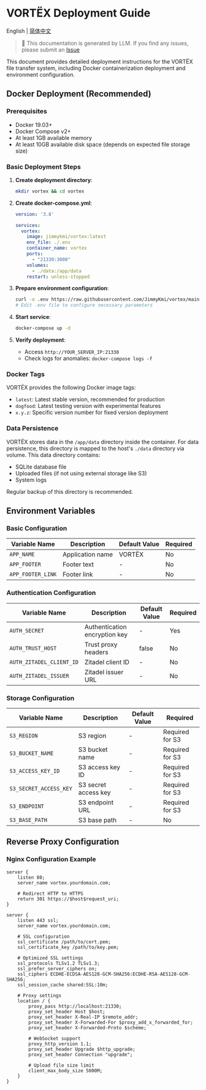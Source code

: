 # VORTËX Deployment Guide

English | [简体中文](DEPLOYMENT.md)

> 📝 This documentation is generated by LLM. If you find any issues, please submit an [Issue](https://github.com/JimmyKmi/vortex/issues)

This document provides detailed deployment instructions for the VORTËX file transfer system, including Docker containerization deployment and environment configuration.

## Docker Deployment (Recommended)

### Prerequisites

- Docker 19.03+ 
- Docker Compose v2+
- At least 1GB available memory
- At least 10GB available disk space (depends on expected file storage size)

### Basic Deployment Steps

1. **Create deployment directory**:
   ```bash
   mkdir vortex && cd vortex
   ```

2. **Create docker-compose.yml**:
   ```yaml
   version: '3.8'
   
   services:
     vortex:
       image: jimmykmi/vortex:latest
       env_file: ./.env
       container_name: vortex
       ports:
         - "21330:3000"
       volumes:
         - ./data:/app/data
       restart: unless-stopped
   ```

3. **Prepare environment configuration**:
   ```bash
   curl -o .env https://raw.githubusercontent.com/JimmyKmi/vortex/main/.env.example
   # Edit .env file to configure necessary parameters
   ```

4. **Start service**:
   ```bash
   docker-compose up -d
   ```

5. **Verify deployment**:
   - Access `http://YOUR_SERVER_IP:21330`
   - Check logs for anomalies: `docker-compose logs -f`

### Docker Tags

VORTËX provides the following Docker image tags:

- `latest`: Latest stable version, recommended for production
- `dogfood`: Latest testing version with experimental features
- `x.y.z`: Specific version number for fixed version deployment

### Data Persistence

VORTËX stores data in the `/app/data` directory inside the container. For data persistence, this directory is mapped to the host's `./data` directory via volume. This data directory contains:

- SQLite database file
- Uploaded files (if not using external storage like S3)
- System logs

Regular backup of this directory is recommended.

## Environment Variables

### Basic Configuration

| Variable Name | Description | Default Value | Required |
|--------------|-------------|---------------|----------|
| `APP_NAME` | Application name | VORTËX | No |
| `APP_FOOTER` | Footer text | - | No |
| `APP_FOOTER_LINK` | Footer link | - | No |

### Authentication Configuration

| Variable Name | Description | Default Value | Required |
|--------------|-------------|---------------|----------|
| `AUTH_SECRET` | Authentication encryption key | - | Yes |
| `AUTH_TRUST_HOST` | Trust proxy headers | false | No |
| `AUTH_ZITADEL_CLIENT_ID` | Zitadel client ID | - | No |
| `AUTH_ZITADEL_ISSUER` | Zitadel issuer URL | - | No |

### Storage Configuration

| Variable Name | Description | Default Value | Required |
|--------------|-------------|---------------|----------|
| `S3_REGION` | S3 region | - | Required for S3 |
| `S3_BUCKET_NAME` | S3 bucket name | - | Required for S3 |
| `S3_ACCESS_KEY_ID` | S3 access key ID | - | Required for S3 |
| `S3_SECRET_ACCESS_KEY` | S3 secret access key | - | Required for S3 |
| `S3_ENDPOINT` | S3 endpoint URL | - | Required for S3 |
| `S3_BASE_PATH` | S3 base path | - | No |

## Reverse Proxy Configuration

### Nginx Configuration Example

```nginx
server {
    listen 80;
    server_name vortex.yourdomain.com;
    
    # Redirect HTTP to HTTPS
    return 301 https://$host$request_uri;
}

server {
    listen 443 ssl;
    server_name vortex.yourdomain.com;

    # SSL configuration
    ssl_certificate /path/to/cert.pem;
    ssl_certificate_key /path/to/key.pem;
    
    # Optimized SSL settings
    ssl_protocols TLSv1.2 TLSv1.3;
    ssl_prefer_server_ciphers on;
    ssl_ciphers ECDHE-ECDSA-AES128-GCM-SHA256:ECDHE-RSA-AES128-GCM-SHA256;
    ssl_session_cache shared:SSL:10m;
    
    # Proxy settings
    location / {
        proxy_pass http://localhost:21330;
        proxy_set_header Host $host;
        proxy_set_header X-Real-IP $remote_addr;
        proxy_set_header X-Forwarded-For $proxy_add_x_forwarded_for;
        proxy_set_header X-Forwarded-Proto $scheme;
        
        # WebSocket support
        proxy_http_version 1.1;
        proxy_set_header Upgrade $http_upgrade;
        proxy_set_header Connection "upgrade";
        
        # Upload file size limit
        client_max_body_size 5000M;
    }
} 
